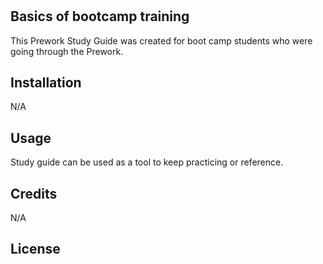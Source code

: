 # <Your-Project-Title>

## Basics of bootcamp training

This Prework Study Guide was created for boot camp students who were going through the Prework.




## Installation

N/A

## Usage

Study guide can be used as a tool to keep practicing or reference. 



## Credits

N/A


## License

